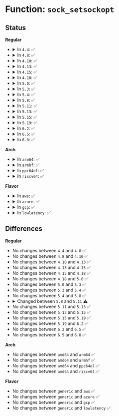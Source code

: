 # Function: <code>sock_setsockopt</code>

## Status
<b>Regular</b>
<ul>
<li>
<details>
<summary>In <code>4.4</code>: ✅</summary>

```c
int sock_setsockopt(struct socket *sock, int level, int optname, char *optval, unsigned int optlen);
```

**Collision:** Unique Global

**Inline:** No

**Transformation:** False

**Instances:**

```
In net/core/sock.c (ffffffff81704230)
Location: net/core/sock.c:688
Inline: False
Direct callers:
  - net/socket.c:kernel_setsockopt
  - net/socket.c:SyS_socketcall
  - net/compat.c:compat_sock_setsockopt
  - net/compat.c:compat_sock_setsockopt
  - net/compat.c:compat_sock_setsockopt
```
**Symbols:**

```
ffffffff81704230-ffffffff81704a3e: sock_setsockopt (STB_GLOBAL)
```
</details>
</li>
<li>
<details>
<summary>In <code>4.8</code>: ✅</summary>

```c
int sock_setsockopt(struct socket *sock, int level, int optname, char *optval, unsigned int optlen);
```

**Collision:** Unique Global

**Inline:** No

**Transformation:** False

**Instances:**

```
In net/core/sock.c (ffffffff8176ad40)
Location: net/core/sock.c:657
Inline: False
Direct callers:
  - net/socket.c:kernel_setsockopt
  - net/socket.c:SyS_socketcall
  - net/compat.c:compat_sock_setsockopt
  - net/compat.c:compat_sock_setsockopt
  - net/compat.c:compat_sock_setsockopt
```
**Symbols:**

```
ffffffff8176ad40-ffffffff8176b624: sock_setsockopt (STB_GLOBAL)
```
</details>
</li>
<li>
<details>
<summary>In <code>4.10</code>: ✅</summary>

```c
int sock_setsockopt(struct socket *sock, int level, int optname, char *optval, unsigned int optlen);
```

**Collision:** Unique Global

**Inline:** No

**Transformation:** False

**Instances:**

```
In net/core/sock.c (ffffffff81797e00)
Location: net/core/sock.c:658
Inline: False
Direct callers:
  - net/socket.c:kernel_setsockopt
  - net/socket.c:SyS_socketcall
  - net/compat.c:compat_sock_setsockopt
  - net/compat.c:compat_sock_setsockopt
  - net/compat.c:compat_sock_setsockopt
```
**Symbols:**

```
ffffffff81797e00-ffffffff817986f7: sock_setsockopt (STB_GLOBAL)
```
</details>
</li>
<li>
<details>
<summary>In <code>4.13</code>: ✅</summary>

```c
int sock_setsockopt(struct socket *sock, int level, int optname, char *optval, unsigned int optlen);
```

**Collision:** Unique Global

**Inline:** No

**Transformation:** False

**Instances:**

```
In net/core/sock.c (ffffffff817b59b0)
Location: net/core/sock.c:701
Inline: False
Direct callers:
  - net/socket.c:kernel_setsockopt
  - net/socket.c:SyS_socketcall
```
**Symbols:**

```
ffffffff817b59b0-ffffffff817b6288: sock_setsockopt (STB_GLOBAL)
```
</details>
</li>
<li>
<details>
<summary>In <code>4.15</code>: ✅</summary>

```c
int sock_setsockopt(struct socket *sock, int level, int optname, char *optval, unsigned int optlen);
```

**Collision:** Unique Global

**Inline:** No

**Transformation:** False

**Instances:**

```
In net/core/sock.c (ffffffff8182df00)
Location: net/core/sock.c:691
Inline: False
Direct callers:
  - net/socket.c:kernel_setsockopt
  - net/socket.c:SyS_socketcall
```
**Symbols:**

```
ffffffff8182df00-ffffffff8182e846: sock_setsockopt (STB_GLOBAL)
```
</details>
</li>
<li>
<details>
<summary>In <code>4.18</code>: ✅</summary>

```c
int sock_setsockopt(struct socket *sock, int level, int optname, char *optval, unsigned int optlen);
```

**Collision:** Unique Global

**Inline:** No

**Transformation:** False

**Instances:**

```
In net/core/sock.c (ffffffff818782f0)
Location: net/core/sock.c:697
Inline: False
Direct callers:
  - net/socket.c:kernel_setsockopt
  - net/socket.c:__sys_setsockopt
  - net/compat.c:__compat_sys_setsockopt
  - net/compat.c:__compat_sys_setsockopt
  - net/compat.c:__compat_sys_setsockopt
```
**Symbols:**

```
ffffffff818782f0-ffffffff81878cc5: sock_setsockopt (STB_GLOBAL)
```
</details>
</li>
<li>
<details>
<summary>In <code>5.0</code>: ✅</summary>

```c
int sock_setsockopt(struct socket *sock, int level, int optname, char *optval, unsigned int optlen);
```

**Collision:** Unique Global

**Inline:** No

**Transformation:** False

**Instances:**

```
In net/core/sock.c (ffffffff81898a80)
Location: net/core/sock.c:655
Inline: False
Direct callers:
  - net/socket.c:kernel_setsockopt
  - net/socket.c:__sys_setsockopt
  - net/compat.c:__compat_sys_setsockopt
  - net/compat.c:__compat_sys_setsockopt
  - net/compat.c:__compat_sys_setsockopt
```
**Symbols:**

```
ffffffff81898a80-ffffffff8189967a: sock_setsockopt (STB_GLOBAL)
```
</details>
</li>
<li>
<details>
<summary>In <code>5.3</code>: ✅</summary>

```c
int sock_setsockopt(struct socket *sock, int level, int optname, char *optval, unsigned int optlen);
```

**Collision:** Unique Global

**Inline:** No

**Transformation:** False

**Instances:**

```
In net/core/sock.c (ffffffff818e3020)
Location: net/core/sock.c:722
Inline: False
Direct callers:
  - net/socket.c:kernel_setsockopt
  - net/socket.c:__sys_setsockopt
  - net/compat.c:__compat_sys_setsockopt
  - net/compat.c:__compat_sys_setsockopt
```
**Symbols:**

```
ffffffff818e3020-ffffffff818e3cf1: sock_setsockopt (STB_GLOBAL)
```
</details>
</li>
<li>
<details>
<summary>In <code>5.4</code>: ✅</summary>

```c
int sock_setsockopt(struct socket *sock, int level, int optname, char *optval, unsigned int optlen);
```

**Collision:** Unique Global

**Inline:** No

**Transformation:** False

**Instances:**

```
In net/core/sock.c (ffffffff81915200)
Location: net/core/sock.c:722
Inline: False
Direct callers:
  - net/socket.c:kernel_setsockopt
  - net/socket.c:__sys_setsockopt
  - net/compat.c:__compat_sys_setsockopt
  - net/compat.c:__compat_sys_setsockopt
```
**Symbols:**

```
ffffffff81915200-ffffffff81915ed2: sock_setsockopt (STB_GLOBAL)
```
</details>
</li>
<li>
<details>
<summary>In <code>5.8</code>: ✅</summary>

```c
int sock_setsockopt(struct socket *sock, int level, int optname, char *optval, unsigned int optlen);
```

**Collision:** Unique Global

**Inline:** No

**Transformation:** False

**Instances:**

```
In net/core/sock.c (ffffffff819e86b0)
Location: net/core/sock.c:836
Inline: False
Direct callers:
  - net/socket.c:__sys_setsockopt
  - net/compat.c:__compat_sys_setsockopt
  - net/compat.c:__compat_sys_setsockopt
```
**Symbols:**

```
ffffffff819e86b0-ffffffff819e9424: sock_setsockopt (STB_GLOBAL)
```
</details>
</li>
<li>
<details>
<summary>In <code>5.11</code>: ✅</summary>

```c
int sock_setsockopt(struct socket *sock, int level, int optname, sockptr_t optval, unsigned int optlen);
```

**Collision:** Unique Global

**Inline:** No

**Transformation:** False

**Instances:**

```
In net/core/sock.c (ffffffff819e8340)
Location: net/core/sock.c:823
Inline: False
Direct callers:
  - net/socket.c:__sys_setsockopt
  - net/mptcp/protocol.c:mptcp_setsockopt
  - net/mptcp/protocol.c:mptcp_setsockopt
```
**Symbols:**

```
ffffffff819e8340-ffffffff819e92df: sock_setsockopt (STB_GLOBAL)
```
</details>
</li>
<li>
<details>
<summary>In <code>5.13</code>: ✅</summary>

```c
int sock_setsockopt(struct socket *sock, int level, int optname, sockptr_t optval, unsigned int optlen);
```

**Collision:** Unique Global

**Inline:** No

**Transformation:** False

**Instances:**

```
In net/core/sock.c (ffffffff819ce470)
Location: net/core/sock.c:839
Inline: False
Direct callers:
  - net/socket.c:__sys_setsockopt
  - net/mptcp/sockopt.c:mptcp_setsockopt_sol_socket
  - net/mptcp/sockopt.c:mptcp_setsockopt_sol_socket
  - net/mptcp/sockopt.c:mptcp_setsockopt_sol_socket_linger
  - net/mptcp/sockopt.c:mptcp_setsockopt_sol_socket_int
```
**Symbols:**

```
ffffffff819ce470-ffffffff819cf3fc: sock_setsockopt (STB_GLOBAL)
```
</details>
</li>
<li>
<details>
<summary>In <code>5.15</code>: ✅</summary>

```c
int sock_setsockopt(struct socket *sock, int level, int optname, sockptr_t optval, unsigned int optlen);
```

**Collision:** Unique Global

**Inline:** No

**Transformation:** False

**Instances:**

```
In net/core/sock.c (ffffffff81a7e0f0)
Location: net/core/sock.c:957
Inline: False
Direct callers:
  - net/socket.c:__sys_setsockopt
  - net/mptcp/sockopt.c:mptcp_setsockopt_sol_socket
  - net/mptcp/sockopt.c:mptcp_setsockopt_sol_socket
  - net/mptcp/sockopt.c:mptcp_setsockopt_sol_socket
  - net/mptcp/sockopt.c:mptcp_setsockopt_sol_socket
  - net/mptcp/sockopt.c:mptcp_setsockopt_sol_socket_int
  - net/mptcp/sockopt.c:mptcp_setsockopt_sol_socket_int
```
**Symbols:**

```
ffffffff81a7e0f0-ffffffff81a7f084: sock_setsockopt (STB_GLOBAL)
```
</details>
</li>
<li>
<details>
<summary>In <code>5.19</code>: ✅</summary>

```c
int sock_setsockopt(struct socket *sock, int level, int optname, sockptr_t optval, unsigned int optlen);
```

**Collision:** Unique Global

**Inline:** No

**Transformation:** False

**Instances:**

```
In net/core/sock.c (ffffffff81bf12f0)
Location: net/core/sock.c:1043
Inline: False
Direct callers:
  - net/socket.c:__sys_setsockopt
  - net/mptcp/sockopt.c:mptcp_setsockopt_sol_socket
  - net/mptcp/sockopt.c:mptcp_setsockopt_sol_socket
  - net/mptcp/sockopt.c:mptcp_setsockopt_sol_socket
  - net/mptcp/sockopt.c:mptcp_setsockopt_sol_socket
  - net/mptcp/sockopt.c:mptcp_setsockopt_sol_socket_int
  - net/mptcp/sockopt.c:mptcp_setsockopt_sol_socket_int
```
**Symbols:**

```
ffffffff81bf12f0-ffffffff81bf2489: sock_setsockopt (STB_GLOBAL)
```
</details>
</li>
<li>
<details>
<summary>In <code>6.2</code>: ✅</summary>

```c
int sock_setsockopt(struct socket *sock, int level, int optname, sockptr_t optval, unsigned int optlen);
```

**Collision:** Unique Global

**Inline:** No

**Transformation:** False

**Instances:**

```
In net/core/sock.c (ffffffff81d9fdc0)
Location: net/core/sock.c:1548
Inline: False
Direct callers:
  - net/socket.c:__sys_setsockopt
  - net/mptcp/sockopt.c:mptcp_setsockopt_sol_socket
  - net/mptcp/sockopt.c:mptcp_setsockopt_sol_socket
  - net/mptcp/sockopt.c:mptcp_setsockopt_sol_socket
  - net/mptcp/sockopt.c:mptcp_setsockopt_sol_socket_linger
  - net/mptcp/sockopt.c:mptcp_setsockopt_sol_socket_int
  - net/mptcp/sockopt.c:mptcp_setsockopt_sol_socket_int
```
**Symbols:**

```
ffffffff81d9fdc0-ffffffff81d9fde6: sock_setsockopt (STB_GLOBAL)
```
</details>
</li>
<li>
<details>
<summary>In <code>6.5</code>: ✅</summary>

```c
int sock_setsockopt(struct socket *sock, int level, int optname, sockptr_t optval, unsigned int optlen);
```

**Collision:** Unique Global

**Inline:** No

**Transformation:** False

**Instances:**

```
In net/core/sock.c (ffffffff81e0e580)
Location: net/core/sock.c:1564
Inline: False
Direct callers:
  - net/socket.c:__sys_setsockopt
  - net/mptcp/sockopt.c:mptcp_setsockopt_sol_socket
  - net/mptcp/sockopt.c:mptcp_setsockopt_sol_socket
  - net/mptcp/sockopt.c:mptcp_setsockopt_sol_socket
  - net/mptcp/sockopt.c:mptcp_setsockopt_sol_socket_linger
  - net/mptcp/sockopt.c:mptcp_setsockopt_sol_socket_int
  - net/mptcp/sockopt.c:mptcp_setsockopt_sol_socket_int
```
**Symbols:**

```
ffffffff81e0e580-ffffffff81e0e5a6: sock_setsockopt (STB_GLOBAL)
```
</details>
</li>
<li>
<details>
<summary>In <code>6.8</code>: ✅</summary>

```c
int sock_setsockopt(struct socket *sock, int level, int optname, sockptr_t optval, unsigned int optlen);
```

**Collision:** Unique Global

**Inline:** No

**Transformation:** False

**Instances:**

```
In net/core/sock.c (ffffffff81ecb010)
Location: net/core/sock.c:1545
Inline: False
Direct callers:
  - net/socket.c:do_sock_setsockopt
  - net/mptcp/sockopt.c:mptcp_setsockopt_sol_socket
  - net/mptcp/sockopt.c:mptcp_setsockopt_sol_socket
  - net/mptcp/sockopt.c:mptcp_setsockopt_sol_socket_linger
  - net/mptcp/sockopt.c:mptcp_setsockopt_sol_socket_int
  - net/mptcp/sockopt.c:mptcp_setsockopt_sol_socket_int
```
**Symbols:**

```
ffffffff81ecb010-ffffffff81ecb036: sock_setsockopt (STB_GLOBAL)
```
</details>
</li>
</ul>
<b>Arch</b>
<ul>
<li>
<details>
<summary>In <code>arm64</code>: ✅</summary>

```c
int sock_setsockopt(struct socket *sock, int level, int optname, char *optval, unsigned int optlen);
```

**Collision:** Unique Global

**Inline:** No

**Transformation:** False

**Instances:**

```
In net/core/sock.c (ffff800010bae188)
Location: net/core/sock.c:722
Inline: False
Direct callers:
  - net/socket.c:kernel_setsockopt
  - net/socket.c:__arm64_sys_setsockopt
  - net/compat.c:__compat_sys_setsockopt
  - net/compat.c:__compat_sys_setsockopt
```
**Symbols:**

```
ffff800010bae188-ffff800010baee88: sock_setsockopt (STB_GLOBAL)
```
</details>
</li>
<li>
<details>
<summary>In <code>armhf</code>: ✅</summary>

```c
int sock_setsockopt(struct socket *sock, int level, int optname, char *optval, unsigned int optlen);
```

**Collision:** Unique Global

**Inline:** No

**Transformation:** False

**Instances:**

```
In net/core/sock.c (c0ccbb54)
Location: net/core/sock.c:722
Inline: False
Direct callers:
  - net/socket.c:kernel_setsockopt
  - net/socket.c:__se_sys_setsockopt
```
**Symbols:**

```
c0ccbb54-c0ccc8e4: sock_setsockopt (STB_GLOBAL)
```
</details>
</li>
<li>
<details>
<summary>In <code>ppc64el</code>: ✅</summary>

```c
int sock_setsockopt(struct socket *sock, int level, int optname, char *optval, unsigned int optlen);
```

**Collision:** Unique Global

**Inline:** No

**Transformation:** False

**Instances:**

```
In net/core/sock.c (c000000000c83b50)
Location: net/core/sock.c:722
Inline: False
Direct callers:
  - net/socket.c:kernel_setsockopt
  - net/socket.c:__sys_setsockopt
  - net/compat.c:__compat_sys_setsockopt
  - net/compat.c:__compat_sys_setsockopt
```
**Symbols:**

```
c000000000c83b50-c000000000c84b70: sock_setsockopt (STB_GLOBAL)
```
</details>
</li>
<li>
<details>
<summary>In <code>riscv64</code>: ✅</summary>

```c
int sock_setsockopt(struct socket *sock, int level, int optname, char *optval, unsigned int optlen);
```

**Collision:** Unique Global

**Inline:** No

**Transformation:** False

**Instances:**

```
In net/core/sock.c (ffffffe0007400b6)
Location: net/core/sock.c:722
Inline: False
Direct callers:
  - net/socket.c:kernel_setsockopt
  - net/socket.c:__se_sys_setsockopt
```
**Symbols:**

```
ffffffe0007400b6-ffffffe000740a14: sock_setsockopt (STB_GLOBAL)
```
</details>
</li>
</ul>
<b>Flavor</b>
<ul>
<li>
<details>
<summary>In <code>aws</code>: ✅</summary>

```c
int sock_setsockopt(struct socket *sock, int level, int optname, char *optval, unsigned int optlen);
```

**Collision:** Unique Global

**Inline:** No

**Transformation:** False

**Instances:**

```
In net/core/sock.c (ffffffff818b5200)
Location: net/core/sock.c:722
Inline: False
Direct callers:
  - net/socket.c:kernel_setsockopt
  - net/socket.c:__sys_setsockopt
  - net/compat.c:__compat_sys_setsockopt
  - net/compat.c:__compat_sys_setsockopt
```
**Symbols:**

```
ffffffff818b5200-ffffffff818b5ed2: sock_setsockopt (STB_GLOBAL)
```
</details>
</li>
<li>
<details>
<summary>In <code>azure</code>: ✅</summary>

```c
int sock_setsockopt(struct socket *sock, int level, int optname, char *optval, unsigned int optlen);
```

**Collision:** Unique Global

**Inline:** No

**Transformation:** False

**Instances:**

```
In net/core/sock.c (ffffffff8186f150)
Location: net/core/sock.c:722
Inline: False
Direct callers:
  - net/socket.c:kernel_setsockopt
  - net/socket.c:__sys_setsockopt
  - net/compat.c:__compat_sys_setsockopt
  - net/compat.c:__compat_sys_setsockopt
```
**Symbols:**

```
ffffffff8186f150-ffffffff8186fe22: sock_setsockopt (STB_GLOBAL)
```
</details>
</li>
<li>
<details>
<summary>In <code>gcp</code>: ✅</summary>

```c
int sock_setsockopt(struct socket *sock, int level, int optname, char *optval, unsigned int optlen);
```

**Collision:** Unique Global

**Inline:** No

**Transformation:** False

**Instances:**

```
In net/core/sock.c (ffffffff81906200)
Location: net/core/sock.c:722
Inline: False
Direct callers:
  - net/socket.c:kernel_setsockopt
  - net/socket.c:__sys_setsockopt
  - net/compat.c:__compat_sys_setsockopt
  - net/compat.c:__compat_sys_setsockopt
```
**Symbols:**

```
ffffffff81906200-ffffffff81906ed2: sock_setsockopt (STB_GLOBAL)
```
</details>
</li>
<li>
<details>
<summary>In <code>lowlatency</code>: ✅</summary>

```c
int sock_setsockopt(struct socket *sock, int level, int optname, char *optval, unsigned int optlen);
```

**Collision:** Unique Global

**Inline:** No

**Transformation:** False

**Instances:**

```
In net/core/sock.c (ffffffff81927230)
Location: net/core/sock.c:722
Inline: False
Direct callers:
  - net/socket.c:kernel_setsockopt
  - net/socket.c:__sys_setsockopt
  - net/compat.c:__compat_sys_setsockopt
  - net/compat.c:__compat_sys_setsockopt
```
**Symbols:**

```
ffffffff81927230-ffffffff81927f0d: sock_setsockopt (STB_GLOBAL)
```
</details>
</li>
</ul>

## Differences
<b>Regular</b>
<ul>
<li>
No changes between <code>4.4</code> and <code>4.8</code> ✅
</li>
<li>
No changes between <code>4.8</code> and <code>4.10</code> ✅
</li>
<li>
No changes between <code>4.10</code> and <code>4.13</code> ✅
</li>
<li>
No changes between <code>4.13</code> and <code>4.15</code> ✅
</li>
<li>
No changes between <code>4.15</code> and <code>4.18</code> ✅
</li>
<li>
No changes between <code>4.18</code> and <code>5.0</code> ✅
</li>
<li>
No changes between <code>5.0</code> and <code>5.3</code> ✅
</li>
<li>
No changes between <code>5.3</code> and <code>5.4</code> ✅
</li>
<li>
No changes between <code>5.4</code> and <code>5.8</code> ✅
</li>
<li>
<details>
<summary>Changed between <code>5.8</code> and <code>5.11</code> ⚠️</summary>
<ul>
<li>
<b>Param type changed. </b>
<code>char *optval</code> ➡️ <code>sockptr_t optval</code>
</li>
</ul>
</details>
</li>
<li>
No changes between <code>5.11</code> and <code>5.13</code> ✅
</li>
<li>
No changes between <code>5.13</code> and <code>5.15</code> ✅
</li>
<li>
No changes between <code>5.15</code> and <code>5.19</code> ✅
</li>
<li>
No changes between <code>5.19</code> and <code>6.2</code> ✅
</li>
<li>
No changes between <code>6.2</code> and <code>6.5</code> ✅
</li>
<li>
No changes between <code>6.5</code> and <code>6.8</code> ✅
</li>
</ul>
<b>Arch</b>
<ul>
<li>
No changes between <code>amd64</code> and <code>arm64</code> ✅
</li>
<li>
No changes between <code>amd64</code> and <code>armhf</code> ✅
</li>
<li>
No changes between <code>amd64</code> and <code>ppc64el</code> ✅
</li>
<li>
No changes between <code>amd64</code> and <code>riscv64</code> ✅
</li>
</ul>
<b>Flavor</b>
<ul>
<li>
No changes between <code>generic</code> and <code>aws</code> ✅
</li>
<li>
No changes between <code>generic</code> and <code>azure</code> ✅
</li>
<li>
No changes between <code>generic</code> and <code>gcp</code> ✅
</li>
<li>
No changes between <code>generic</code> and <code>lowlatency</code> ✅
</li>
</ul>
